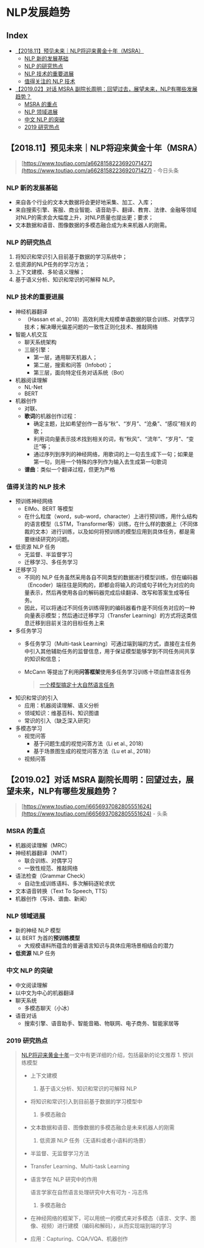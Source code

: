 # NLP发展趋势

## Index

* [【2018.11】预见未来｜NLP将迎来黄金十年（MSRA）](anlp-fa-zhan-qu-shi.md#201811预见未来｜nlp将迎来黄金十年msra)
  * [NLP 新的发展基础](anlp-fa-zhan-qu-shi.md#nlp-新的发展基础)
  * [NLP 的研究热点](anlp-fa-zhan-qu-shi.md#nlp-的研究热点)
  * [NLP 技术的重要进展](anlp-fa-zhan-qu-shi.md#nlp-技术的重要进展)
  * [值得关注的 NLP 技术](anlp-fa-zhan-qu-shi.md#值得关注的-nlp-技术)
* [【2019.02】对话 MSRA 副院长周明：回望过去，展望未来，NLP有哪些发展趋势？](anlp-fa-zhan-qu-shi.md#201902对话-msra-副院长周明回望过去展望未来nlp有哪些发展趋势)
  * [MSRA 的重点](anlp-fa-zhan-qu-shi.md#msra-的重点)
  * [NLP 领域进展](anlp-fa-zhan-qu-shi.md#nlp-领域进展)
  * [中文 NLP 的突破](anlp-fa-zhan-qu-shi.md#中文-nlp-的突破)
  * [2019 研究热点](anlp-fa-zhan-qu-shi.md#2019-研究热点)

## 【2018.11】预见未来｜NLP将迎来黄金十年（MSRA）

> [https://www.toutiao.com/a6628158223692071427](https://www.toutiao.com/a6628158223692071427) - 今日头条

### NLP 新的发展基础

* 来自各个行业的文本大数据将会更好地采集、加工、入库；
* 来自搜索引擎、客服、商业智能、语音助手、翻译、教育、法律、金融等领域对NLP的需求会大幅度上升，对NLP质量也提出更；要求；
* 文本数据和语音、图像数据的多模态融合成为未来机器人的刚需。

### NLP 的研究热点

1. 将知识和常识引入目前基于数据的学习系统中；
2. 低资源的NLP任务的学习方法；
3. 上下文建模、多轮语义理解；
4. 基于语义分析、知识和常识的可解释 NLP。

### NLP 技术的重要进展

* 神经机器翻译
  * （Hassan et al., 2018）高效利用大规模单语数据的联合训练、对偶学习技术；解决曝光偏差问题的一致性正则化技术、推敲网络
* 智能人机交互
  * 聊天系统架构
  * 三层引擎：
    * 第一层，通用聊天机器人；
    * 第二层，搜索和问答（Infobot）；
    * 第三层，面向特定任务对话系统（Bot）
* 机器阅读理解
  * NL-Net
  * BERT
* 机器创作
  * 对联、
  * **歌词**的机器创作过程：
    * 确定主题，比如希望创作一首与“秋”、“岁月”、“沧桑”、“感叹”相关的歌；
    * 利用词向量表示技术找到相关的词，有“秋风”、“流年”、“岁月”、“变迁”等；
    * 通过序列到序列的神经网络，用歌词的上一句去生成下一句；如果是第一句，则用一个特殊的序列作为输入去生成第一句歌词
  * **谱曲**：类似一个翻译过程，但更为严格

### 值得关注的 NLP 技术

* 预训练神经网络
  * ElMo、BERT 等模型
  * 在什么粒度（word，sub-word，character）上进行预训练，用什么结构的语言模型（LSTM，Transformer等）训练，在什么样的数据上（不同体裁的文本）进行训练，以及如何将预训练的模型应用到具体任务，都是需要继续研究的问题。
* 低资源 NLP 任务
  * 无监督、半监督学习
  * 迁移学习、多任务学习
* 迁移学习
  * 不同的 NLP 任务虽然采用各自不同类型的数据进行模型训练，但在编码器（Encoder）端往往是同构的，即都会将输入的词或句子转化为对应的向量表示，然后再使用各自的解码器完成后续翻译、改写和答案生成等任务。
  * 因此，可以将通过不同任务训练得到的编码器看作是不同任务对应的一种向量表示模型；然后通过迁移学习（Transfer Learning）的方式将这类信息迁移到目前关注的目标任务上来
* 多任务学习
  * 多任务学习（Multi-task Learning）可通过端到端的方式，直接在主任务中引入其他辅助任务的监督信息，用于保证模型能够学到不同任务间共享的知识和信息；
  * McCann 等提出了利用**问答框架**使用多任务学习训练十项自然语言任务

    > [一个模型搞定十大自然语言任务](https://www.toutiao.com/a6569393480089469454)
* 知识和常识的引入
  * 应用：机器阅读理解、语义分析
  * 领域知识：维基百科、知识图谱
  * 常识的引入（缺乏深入研究）
* 多模态学习
  * 视觉问答
    * 基于问题生成的视觉问答方法（Li et al., 2018）
    * 基于场景图生成的视觉问答方法（Lu et al., 2018）
  * 视频问答

## 【2019.02】对话 MSRA 副院长周明：回望过去，展望未来，NLP有哪些发展趋势？

> [https://www.toutiao.com/i6656937082805551624](https://www.toutiao.com/i6656937082805551624) - 头条

### MSRA 的重点

* 机器阅读理解（MRC）
* 神经机器翻译（NMT）
  * 联合训练、对偶学习
  * 一致性规范、推敲网络
* 语法检查（Grammar Check）
  * 自动生成训练语料、多次解码逐轮求优
* 文本语音转换（Text To Speech, TTS）
* 机器创作（写诗、谱曲、新闻）

### NLP 领域进展

* 新的神经 NLP 模型
* 以 BERT 为首的**预训练模型**
  * 大规模语料所蕴含的普遍语言知识与具体应用场景相结合的潜力
* **低资源** NLP 任务

### 中文 NLP 的突破

* 中文阅读理解
* 以中文为中心的机器翻译
* 聊天系统
  * 多模态聊天（小冰）
* 语音对话
  * 搜索引擎、语音助手、智能音箱、物联网、电子商务、智能家居等

### 2019 研究热点

> [NLP将迎来黄金十年](anlp-fa-zhan-qu-shi.md#2019预见未来｜nlp将迎来黄金十年)一文中有更详细的介绍，包括最新的论文推荐 1. 预训练模型
>
> * 上下文建模
>   1. 基于语义分析、知识和常识的可解释 NLP
> * 将知识和常识引入到目前基于数据的学习模型中
>   1. 多模态融合
> * 文本数据和语音、图像数据的多模态融合是未来机器人的刚需
>   1. 低资源 NLP 任务（无语料或者小语料的场景）
> * 半监督、无监督学习方法
> * Transfer Learning、Multi-task Learning
> * 语言学在 NLP 研究中的作用
>
>   语言学家在自然语言处理研究中大有可为 - 冯志伟
>
>   1. 多模态融合
>
> * 在神经网络的框架下，可以用统一的模式来对多模态（语言、文字、图像、视频）进行建模（编码和解码），从而实现端到端的学习
> * 应用：Capturing、CQA/VQA、机器创作

